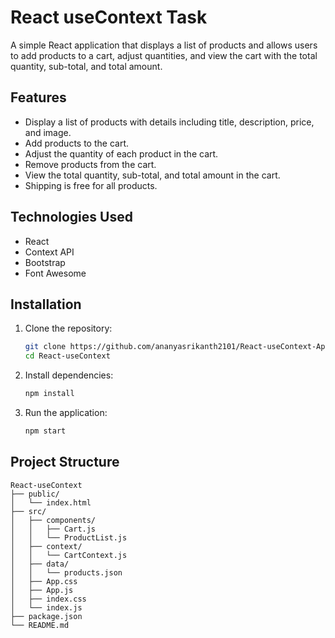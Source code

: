 # React useContext Task

A simple React application that displays a list of products and allows users to add products to a cart, adjust quantities, and view the cart with the total quantity, sub-total, and total amount.

## Features

- Display a list of products with details including title, description, price, and image.
- Add products to the cart.
- Adjust the quantity of each product in the cart.
- Remove products from the cart.
- View the total quantity, sub-total, and total amount in the cart.
- Shipping is free for all products.

## Technologies Used

- React
- Context API
- Bootstrap
- Font Awesome

## Installation

1. Clone the repository:
    ```bash
    git clone https://github.com/ananyasrikanth2101/React-useContext-App
    cd React-useContext
    ```

2. Install dependencies:
    ```bash
    npm install
    ```

3. Run the application:
    ```bash
    npm start
    ```

## Project Structure

```plaintext
React-useContext
├── public/
│   └── index.html
├── src/
│   ├── components/
│   │   ├── Cart.js
│   │   └── ProductList.js
│   ├── context/
│   │   └── CartContext.js
│   ├── data/
│   │   └── products.json
│   ├── App.css
│   ├── App.js
│   ├── index.css
│   └── index.js
├── package.json
└── README.md
